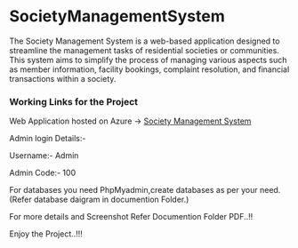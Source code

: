 # SocietyManagementSystem
The Society Management System is a web-based application designed to streamline the management tasks of residential societies or communities. This system aims to simplify the process of managing various aspects such as member information, facility bookings, complaint resolution, and financial transactions within a society.

### Working Links for the Project
Web Application hosted on Azure -> [Society Management System](4.188.240.31/SOCIETY/login.html)

Admin login Details:-

Username:- Admin

Admin Code:- 100

For databases you need PhpMyadmin,create databases as per your need.(Refer database daigram in documention Folder.)

For more details and Screenshot Refer Documention Folder PDF..!!

Enjoy the Project..!!!
